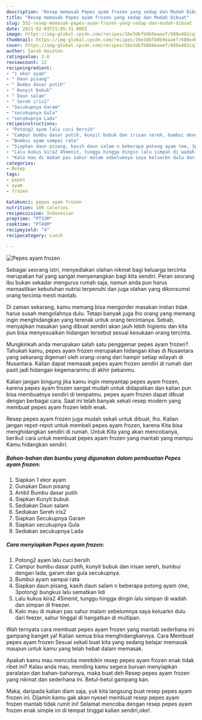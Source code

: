 ```yaml
---
description: "Resep memasak Pepes ayam frozen yang sedap dan Mudah Dibuat"
title: "Resep memasak Pepes ayam frozen yang sedap dan Mudah Dibuat"
slug: 552-resep-memasak-pepes-ayam-frozen-yang-sedap-dan-mudah-dibuat
date: 2021-02-03T21:05:31.086Z
image: https://img-global.cpcdn.com/recipes/16e3dbfb0b9eaaef/680x482cq70/pepes-ayam-frozen-foto-resep-utama.jpg
thumbnail: https://img-global.cpcdn.com/recipes/16e3dbfb0b9eaaef/680x482cq70/pepes-ayam-frozen-foto-resep-utama.jpg
cover: https://img-global.cpcdn.com/recipes/16e3dbfb0b9eaaef/680x482cq70/pepes-ayam-frozen-foto-resep-utama.jpg
author: Sarah Houston
ratingvalue: 3.6
reviewcount: 12
recipeingredient:
- "1 ekor ayam"
- " Daun pisang"
- " Bumbu dasar putih"
- " Kunyit bubuk"
- " Daun salam"
- " Sereh iris2"
- "Secukupnya Garam"
- "secukupnya Gula"
- "secukupnya Lada"
recipeinstructions:
- "Potong2 ayam lalu cuci bersih"
- "Campur bumbu dasar putih, kunyit bubuk dan irisan sereh, bumbui dengan lada, garam dan gula secukupnya."
- "Bumbui ayam sampai rata"
- "Siapkan daun pisang, kasih daun salam n beberapa potong ayam (me, 3potong) bungkus lalu sematkan lidi"
- "Lalu kukus kira2 45menit, tunggu hingga dingin lalu simpan di wadah dan simpan di freezer."
- "Kalo mau di makan pas sahur malam sebelumnya saya keluarkn dulu dari feezer, sahur tinggal di hangatkan di multipan."
categories:
- Resep
tags:
- pepes
- ayam
- frozen

katakunci: pepes ayam frozen 
nutrition: 109 calories
recipecuisine: Indonesian
preptime: "PT33M"
cooktime: "PT49M"
recipeyield: "4"
recipecategory: Lunch

---
```



![Pepes ayam frozen](https://img-global.cpcdn.com/recipes/16e3dbfb0b9eaaef/680x482cq70/pepes-ayam-frozen-foto-resep-utama.jpg)

Sebagai seorang istri, menyediakan olahan nikmat bagi keluarga tercinta merupakan hal yang sangat menyenangkan bagi kita sendiri. Peran seorang ibu bukan sekadar mengurus rumah saja, namun anda pun harus memastikan kebutuhan nutrisi terpenuhi dan juga olahan yang dikonsumsi orang tercinta mesti mantab.

Di zaman  sekarang, kamu memang bisa mengorder masakan instan tidak harus susah mengolahnya dulu. Tetapi banyak juga lho orang yang memang ingin menghidangkan yang terenak untuk orang tercintanya. Sebab, menyajikan masakan yang dibuat sendiri akan jauh lebih higienis dan kita pun bisa menyesuaikan hidangan tersebut sesuai kesukaan orang tercinta. 



Mungkinkah anda merupakan salah satu penggemar pepes ayam frozen?. Tahukah kamu, pepes ayam frozen merupakan hidangan khas di Nusantara yang sekarang digemari oleh orang-orang dari hampir setiap wilayah di Nusantara. Kalian dapat memasak pepes ayam frozen sendiri di rumah dan pasti jadi hidangan kegemaranmu di akhir pekanmu.

Kalian jangan bingung jika kamu ingin menyantap pepes ayam frozen, karena pepes ayam frozen sangat mudah untuk didapatkan dan kalian pun bisa membuatnya sendiri di tempatmu. pepes ayam frozen dapat dibuat dengan berbagai cara. Saat ini telah banyak sekali resep modern yang membuat pepes ayam frozen lebih enak.

Resep pepes ayam frozen juga mudah sekali untuk dibuat, lho. Kalian jangan repot-repot untuk membeli pepes ayam frozen, karena Kita bisa menghidangkan sendiri di rumah. Untuk Kita yang akan mencobanya, berikut cara untuk membuat pepes ayam frozen yang mantab yang mampu Kamu hidangkan sendiri.

<!--inarticleads1-->

##### Bahan-bahan dan bumbu yang digunakan dalam pembuatan Pepes ayam frozen:

1. Siapkan 1 ekor ayam
1. Gunakan  Daun pisang
1. Ambil  Bumbu dasar putih
1. Siapkan  Kunyit bubuk
1. Sediakan  Daun salam
1. Sediakan  Sereh iris2
1. Siapkan Secukupnya Garam
1. Siapkan secukupnya Gula
1. Sediakan secukupnya Lada




<!--inarticleads2-->

##### Cara menyiapkan Pepes ayam frozen:

1. Potong2 ayam lalu cuci bersih
1. Campur bumbu dasar putih, kunyit bubuk dan irisan sereh, bumbui dengan lada, garam dan gula secukupnya.
1. Bumbui ayam sampai rata
1. Siapkan daun pisang, kasih daun salam n beberapa potong ayam (me, 3potong) bungkus lalu sematkan lidi
1. Lalu kukus kira2 45menit, tunggu hingga dingin lalu simpan di wadah dan simpan di freezer.
1. Kalo mau di makan pas sahur malam sebelumnya saya keluarkn dulu dari feezer, sahur tinggal di hangatkan di multipan.




Wah ternyata cara membuat pepes ayam frozen yang mantab sederhana ini gampang banget ya! Kalian semua bisa menghidangkannya. Cara Membuat pepes ayam frozen Sesuai sekali buat kita yang sedang belajar memasak maupun untuk kamu yang telah hebat dalam memasak.

Apakah kamu mau mencoba membikin resep pepes ayam frozen enak tidak ribet ini? Kalau anda mau, mending kamu segera buruan menyiapkan peralatan dan bahan-bahannya, maka buat deh Resep pepes ayam frozen yang nikmat dan sederhana ini. Betul-betul gampang kan. 

Maka, daripada kalian diam saja, yuk kita langsung buat resep pepes ayam frozen ini. Dijamin kamu gak akan nyesel membuat resep pepes ayam frozen mantab tidak rumit ini! Selamat mencoba dengan resep pepes ayam frozen enak simple ini di tempat tinggal kalian sendiri,oke!.

